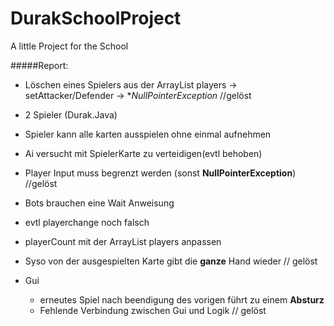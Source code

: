# DurakSchoolProject
A little Project for the School

#####Report:
- Löschen eines Spielers aus der ArrayList players -> setAttacker/Defender -> **NullPointerException* //gelöst

- 2 Spieler (Durak.Java)
 - Spieler kann alle karten ausspielen ohne einmal aufnehmen
 - Ai versucht mit SpielerKarte zu verteidigen(evtl behoben)
 - Player Input muss begrenzt werden (sonst **NullPointerException**) //gelöst
 - Bots brauchen eine Wait Anweisung
 - evtl playerchange noch falsch
  - playerCount mit der ArrayList players anpassen
 - Syso von der ausgespielten Karte gibt die **ganze** Hand wieder // gelöst
- Gui
  - erneutes Spiel nach beendigung des vorigen führt zu einem **Absturz**
  - Fehlende Verbindung zwischen Gui und Logik // gelöst
  
